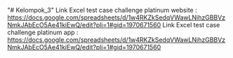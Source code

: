 "# Kelompok_3" 
Link Excel test case challenge platinum website : https://docs.google.com/spreadsheets/d/1w4RKZkSedqVWawLNihzGBBVzNmkJAbEcO5Ae41kiEwQ/edit?pli=1#gid=1970671560 
Link Excel test case challenge platinum app : https://docs.google.com/spreadsheets/d/1w4RKZkSedqVWawLNihzGBBVzNmkJAbEcO5Ae41kiEwQ/edit?pli=1#gid=1970671560